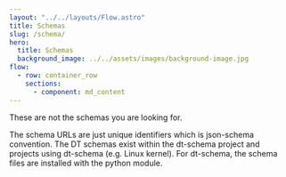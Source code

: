 ```yaml
---
layout: "../../layouts/Flow.astro"
title: Schemas
slug: /schema/
hero:
  title: Schemas
  background_image: ../../assets/images/background-image.jpg
flow:
  - row: container_row
    sections:
      - component: md_content
---
```


These are not the schemas you are looking for.

The schema URLs are just unique identifiers which is json-schema convention. The DT schemas exist within the dt-schema project and projects using dt-schema (e.g. Linux kernel). For dt-schema, the schema files are installed with the python module.
